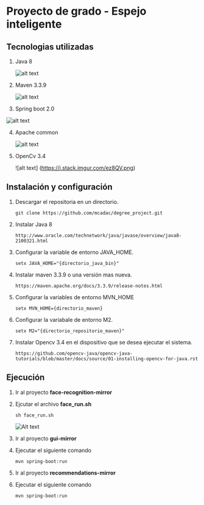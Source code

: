 # Proyecto de grado - Espejo inteligente

## Tecnologias utilizadas

1. Java 8

    ![alt text](https://vignette.wikia.nocookie.net/mcmodhelp/images/c/c1/Java8_logo.png/revision/latest?cb=20150425172559)

2. Maven 3.3.9

    ![alt text](http://programaenlinea.net/wp-content/uploads/2017/11/maven-build-manager-logo-xx-by-xx.png)

3. Spring boot 2.0

  ![alt text](http://www.opencodez.com/wp-content/uploads/2016/09/Spring-Logo.png)

4. Apache common
    
    ![alt text](https://commons.apache.org/images/commons-logo.png)
5. OpenCv 3.4

    ![alt text]
    (https://i.stack.imgur.com/ez8QV.png)


## Instalación y configuración

1. Descargar el repositoria en un directorio.

    ```
    git clone https://github.com/mcadac/degree_project.git
    ```

2. Instalar Java 8

    ```
    http://www.oracle.com/technetwork/java/javase/overview/java8-2100321.html
    ```

3. Configurar la variable de entorno JAVA_HOME. 

    ```
    setx JAVA_HOME="{directorio_java_bin}"
    ```

4. Instalar maven 3.3.9 o una versión mas nueva.

    ```
    https://maven.apache.org/docs/3.3.9/release-notes.html
    ```

5. Configurar la variables de entorno MVN_HOME

    ```
    setx MVN_HOME={directorio_maven}
    ```

6. Configurar la variabale de entorno M2.

    ```
    setx M2="{directorio_repositorio_maven}"
    ```

6. Instalar Opencv 3.4 en el dispositivo que se desea ejecutar el sistema.

    ```
    https://github.com/opencv-java/opencv-java-tutorials/blob/master/docs/source/01-installing-opencv-for-java.rst
    ```

## Ejecución

1. Ir al proyecto **face-recognition-mirror**

2. Ejcutar el archivo **face_run.sh**
    ```
    sh face_run.sh
    ```

    ![Alt text](relative/img/face.jpg?raw=true "Title")

3. Ir al proyecto **gui-mirror**

4. Ejecutar el siguiente comando
    ```
    mvn spring-boot:run
    ```

5. Ir al proyecto **recommendations-mirror**

6. Ejecutar el siguiente comando
    ```
    mvn spring-boot:run
    ```




